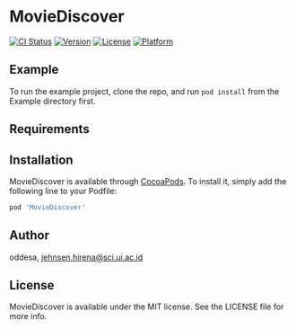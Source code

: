 # MovieDiscover

[![CI Status](https://img.shields.io/travis/oddesa/MovieDiscover.svg?style=flat)](https://travis-ci.org/oddesa/MovieDiscover)
[![Version](https://img.shields.io/cocoapods/v/MovieDiscover.svg?style=flat)](https://cocoapods.org/pods/MovieDiscover)
[![License](https://img.shields.io/cocoapods/l/MovieDiscover.svg?style=flat)](https://cocoapods.org/pods/MovieDiscover)
[![Platform](https://img.shields.io/cocoapods/p/MovieDiscover.svg?style=flat)](https://cocoapods.org/pods/MovieDiscover)

## Example

To run the example project, clone the repo, and run `pod install` from the Example directory first.

## Requirements

## Installation

MovieDiscover is available through [CocoaPods](https://cocoapods.org). To install
it, simply add the following line to your Podfile:

```ruby
pod 'MovieDiscover'
```

## Author

oddesa, jehnsen.hirena@sci.ui.ac.id

## License

MovieDiscover is available under the MIT license. See the LICENSE file for more info.
